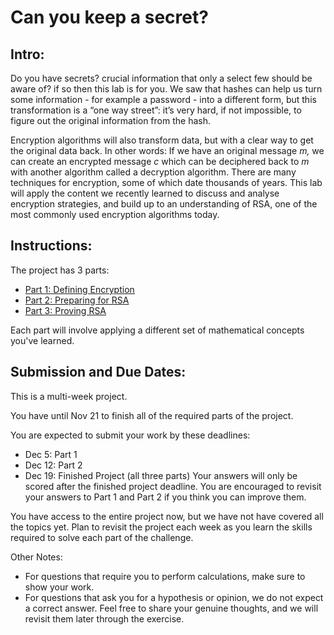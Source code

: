# Can you keep a secret?

## Intro:

Do you have secrets? crucial information that only a select few should be aware of? if so then this lab is for you. We saw that hashes can help us turn some information - for example a password - into a different form, but this transformation is a “one way street”: it’s very hard, if not impossible, to figure out the original information from the hash. 

Encryption algorithms will also transform data, but with a clear way to get the original data back. In other words: If we have an original message *m,* we can create an encrypted message *c* which can be deciphered back to *m* with another algorithm called a decryption algorithm. There are many techniques for encryption, some of which date thousands of years. This lab will apply the content we recently learned to discuss and analyse encryption strategies, and build up to an understanding of RSA, one of the most commonly used encryption algorithms today.

## Instructions:

<!-- 
This is what should be shown to the students initially. We publish the linked version when students reach the relevant content

The project has 3 parts:
- Part 1: Defining Encryption
- Part 2: Preparing for RSA
- Part 3: Proving RSA
 -->
The project has 3 parts:
- [Part 1: Defining Encryption](1-defining-encryption.md)
- [Part 2: Preparing for RSA](2-preparing-for-RSA.md)
- [Part 3: Proving RSA](3-proving-RSA.md)

Each part will involve applying a different set of mathematical concepts you've learned.

## Submission and Due Dates:
This is a multi-week project.

You have until Nov 21 to finish all of the required parts of the project.

You are expected to submit your work by these deadlines:

- Dec 5: Part 1
- Dec 12: Part 2
- Dec 19: Finished Project (all three parts)
Your answers will only be scored after the finished project deadline. You are encouraged to revisit your answers to Part 1 and Part 2 if you think you can improve them.

You have access to the entire project now, but we have not have covered all the topics yet. Plan to revisit the project each week as you learn the skills required to solve each part of the challenge.

Other Notes:

- For questions that require you to perform calculations, make sure to show your work.
- For questions that ask you for a hypothesis or opinion, we do not expect a correct answer. Feel free to share your genuine thoughts, and we will revisit them later through the exercise.
